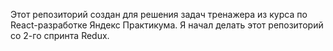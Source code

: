 Этот репозиторий создан для решения задач тренажера из курса по React-разработке Яндекс Практикума.
Я начал делать этот репозиторий со 2-го спринта Redux.